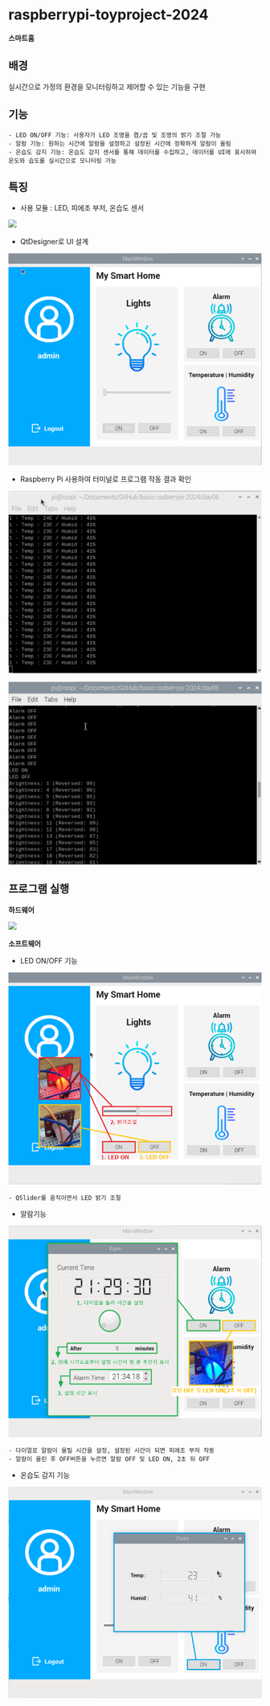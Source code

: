 # raspberrypi-toyproject-2024

**스마트홈**

## 배경
실시간으로 가정의 환경을 모니터링하고 제어할 수 있는 기능을 구현

## 기능
    - LED ON/OFF 기능: 사용자가 LED 조명을 켬/끔 및 조명의 밝기 조절 가능
    - 알람 기능: 원하는 시간에 알람을 설정하고 설정된 시간에 정확하게 알람이 울림
    - 온습도 감지 기능: 온습도 감지 센서를 통해 데이터를 수집하고, 데이터를 UI에 표시하여 온도와 습도를 실시간으로 모니터링 가능

## 특징
- 사용 모듈 : LED, 피에조 부저, 온습도 센서

<img src="https://raw.githubusercontent.com/LEUNSU/raspberrypi-toyproject-2024/main/images/rb013.png" width='300'>

- QtDesigner로 UI 설계 

![UI화면](https://raw.githubusercontent.com/LEUNSU/raspberrypi-toyproject-2024/main/images/rb001.png)

- Raspberry Pi 사용하여 터미널로 프로그램 작동 결과 확인

![작동 결과](https://raw.githubusercontent.com/LEUNSU/raspberrypi-toyproject-2024/main/images/rb004.png)

![작동 결과](https://raw.githubusercontent.com/LEUNSU/raspberrypi-toyproject-2024/main/images/rb006.png)


## 프로그램 실행

**하드웨어**

<img src="https://raw.githubusercontent.com/LEUNSU/raspberrypi-toyproject-2024/main/images/rb010.png" width='300'>

**소프트웨어**

- LED ON/OFF 기능

![LED기능](https://raw.githubusercontent.com/LEUNSU/raspberrypi-toyproject-2024/main/images/rb007.png)
    
    - QSlider를 움직이면서 LED 밝기 조절 

- 알람기능

![알람기능](https://raw.githubusercontent.com/LEUNSU/raspberrypi-toyproject-2024/main/images/rb002.png)

    - 다이얼로 알람이 울릴 시간을 설정, 설정된 시간이 되면 피에조 부저 작동
    - 알람이 울린 후 OFF버튼을 누르면 알람 OFF 및 LED ON, 2초 뒤 OFF

- 온습도 감지 기능

![온습도기능](https://raw.githubusercontent.com/LEUNSU/raspberrypi-toyproject-2024/main/images/rb003.png)







